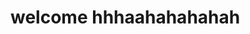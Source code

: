 <!DOCTYPE html>
<html>
<head>
<link rel-"stylesheet" href-"style.css"?>
<title> My personal portfolio </title>
</head>
<body>
<h1> welcome hhhaahahahahah </h1>
<img src='photo.jpg/>
<h2> about </h2>
<p> hi </p>
<h2> interests </h2>
<p> hobbies hahahah </p>
<h2> projects </h2>
<p> ok haha i like everything </p>
</body>
